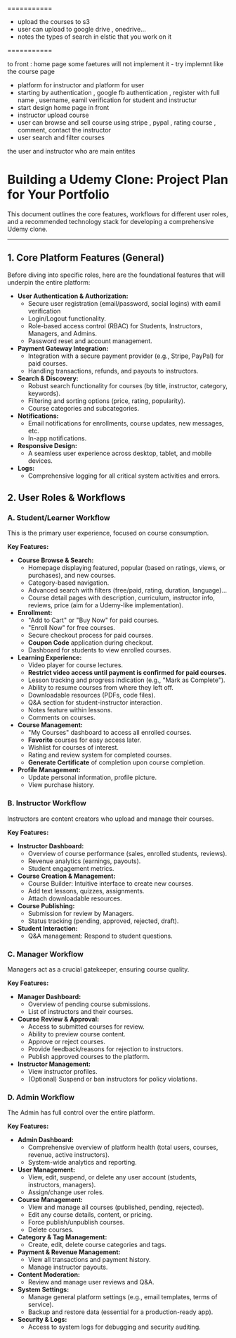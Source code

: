 
===========

- upload the courses to s3
- user can upload to google drive , onedrive...
- notes the types of search in elstic that you work on it


===========

to front : home page some faetures will not implement it
            - try implemnt like the course page

 
- platform for instructor and platform for user
- starting by authentication , google fb authentication , register with full name , username, eamil verification for student and instructur
- start design home page in front
- instructor upload course
- user can browse and sell course using stripe , pypal , rating course , comment, contact the instructor
- user search and filter courses

the user and instructor who are main entites

  
# Building a Udemy Clone: Project Plan for Your Portfolio

This document outlines the core features, workflows for different user roles, and a recommended technology stack for developing a comprehensive Udemy clone.

---

## 1. Core Platform Features (General)

Before diving into specific roles, here are the foundational features that will underpin the entire platform:

* **User Authentication & Authorization:**
    * Secure user registration (email/password, social logins) with eamil verification
    * Login/Logout functionality.
    * Role-based access control (RBAC) for Students, Instructors, Managers, and Admins.
    * Password reset and account management.
* **Payment Gateway Integration:**
    * Integration with a secure payment provider (e.g., Stripe, PayPal) for paid courses.
    * Handling transactions, refunds, and payouts to instructors.
* **Search & Discovery:**
    * Robust search functionality for courses (by title, instructor, category, keywords).
    * Filtering and sorting options (price, rating, popularity).
    * Course categories and subcategories.
* **Notifications:**
    * Email notifications for enrollments, course updates, new messages, etc.
    * In-app notifications.
* **Responsive Design:**
    * A seamless user experience across desktop, tablet, and mobile devices.
* **Logs:**
    * Comprehensive logging for all critical system activities and errors.

## 2. User Roles & Workflows

### A. Student/Learner Workflow

This is the primary user experience, focused on course consumption.

**Key Features:**

* **Course Browse & Search:**
    * Homepage displaying featured, popular (based on ratings, views, or purchases), and new courses.
    * Category-based navigation.
    * Advanced search with filters (free/paid, rating, duration, language)...
    * Course detail pages with description, curriculum, instructor info, reviews, price (aim for a Udemy-like implementation).
* **Enrollment:**
    * "Add to Cart" or "Buy Now" for paid courses.
    * "Enroll Now" for free courses.
    * Secure checkout process for paid courses.
    * **Coupon Code** application during checkout.
    * Dashboard for students to view enrolled courses.
* **Learning Experience:**
    * Video player for course lectures.
    * **Restrict video access until payment is confirmed for paid courses.**
    * Lesson tracking and progress indication (e.g., "Mark as Complete").
    * Ability to resume courses from where they left off.
    * Downloadable resources (PDFs, code files).
    * Q&A section for student-instructor interaction.
    * Notes feature within lessons.
    * Comments on courses.
* **Course Management:**
    * "My Courses" dashboard to access all enrolled courses.
    * **Favorite** courses for easy access later.
    * Wishlist for courses of interest.
    * Rating and review system for completed courses.
    * **Generate Certificate** of completion upon course completion.
* **Profile Management:**
    * Update personal information, profile picture.
    * View purchase history.

### B. Instructor Workflow

Instructors are content creators who upload and manage their courses.

**Key Features:**

* **Instructor Dashboard:**
    * Overview of course performance (sales, enrolled students, reviews).
    * Revenue analytics (earnings, payouts).
    * Student engagement metrics.
* **Course Creation & Management:**
    * Course Builder: Intuitive interface to create new courses.
    * Add text lessons, quizzes, assignments.
    * Attach downloadable resources.
* **Course Publishing:**
    * Submission for review by Managers.
    * Status tracking (pending, approved, rejected, draft).
* **Student Interaction:**
    * Q&A management: Respond to student questions.

### C. Manager Workflow

Managers act as a crucial gatekeeper, ensuring course quality.

**Key Features:**

* **Manager Dashboard:**
    * Overview of pending course submissions.
    * List of instructors and their courses.
* **Course Review & Approval:**
    * Access to submitted courses for review.
    * Ability to preview course content.
    * Approve or reject courses.
    * Provide feedback/reasons for rejection to instructors.
    * Publish approved courses to the platform.
* **Instructor Management:**
    * View instructor profiles.
    * (Optional) Suspend or ban instructors for policy violations.

### D. Admin Workflow

The Admin has full control over the entire platform.

**Key Features:**

* **Admin Dashboard:**
    * Comprehensive overview of platform health (total users, courses, revenue, active instructors).
    * System-wide analytics and reporting.
* **User Management:**
    * View, edit, suspend, or delete any user account (students, instructors, managers).
    * Assign/change user roles.
* **Course Management:**
    * View and manage all courses (published, pending, rejected).
    * Edit any course details, content, or pricing.
    * Force publish/unpublish courses.
    * Delete courses.
* **Category & Tag Management:**
    * Create, edit, delete course categories and tags.
* **Payment & Revenue Management:**
    * View all transactions and payment history.
    * Manage instructor payouts.
* **Content Moderation:**
    * Review and manage user reviews and Q&A.
* **System Settings:**
    * Manage general platform settings (e.g., email templates, terms of service).
    * Backup and restore data (essential for a production-ready app).
* **Security & Logs:**
    * Access to system logs for debugging and security auditing.
 